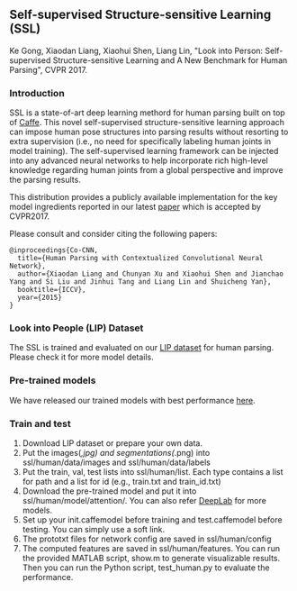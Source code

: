 ## Self-supervised Structure-sensitive Learning (SSL)
Ke Gong, Xiaodan Liang, Xiaohui Shen, Liang Lin, "Look into Person: Self-supervised Structure-sensitive Learning and A New Benchmark for Human Parsing", CVPR 2017.

### Introduction

SSL is a state-of-art deep learning methord for human parsing built on top of [Caffe](http://caffe.berkeleyvision.org).
This novel self-supervised structure-sensitive learning approach can impose human pose structures into parsing results without resorting to extra supervision (i.e., no
need for specifically labeling human joints in model training). The self-supervised learning framework can be injected into any advanced neural networks to help incorporate rich high-level knowledge regarding human joints from a global perspective and improve the parsing results.

This distribution provides a publicly available implementation for the key model ingredients reported in our latest [paper](http://arxiv.org/abs/1606.00915) which is accepted by CVPR2017.

Please consult and consider citing the following papers:

    @inproceedings{Co-CNN,
      title={Human Parsing with Contextualized Convolutional Neural Network},
      author={Xiaodan Liang and Chunyan Xu and Xiaohui Shen and Jianchao Yang and Si Liu and Jinhui Tang and Liang Lin and Shuicheng Yan},
      booktitle={ICCV},
      year={2015}
    }

### Look into People (LIP) Dataset

The SSL is trained and evaluated on our [LIP dataset](http://hcp.sysu.edu.cn/lip/) for human parsing. Please check it for more model details.


### Pre-trained models

We have released our trained models with best performance [here](https://drive.google.com/open?id=0BzvH3bSnp3E9eHMyVS1RbUVDems).


### Train and test

1. Download LIP dataset or prepare your own data.
2. Put the images(*,jpg) and segmentations(*.png) into ssl/human/data/images and ssl/human/data/labels
3. Put the train, val, test lists into ssl/human/list. Each type contains a list for path and a list for id (e.g., train.txt and train_id.txt) 
4. Download the pre-trained model and put it into ssl/human/model/attention/. You can also refer [DeepLab](https://bitbucket.org/aquariusjay/deeplab-public-ver2) for more models. 
5. Set up your init.caffemodel before training and test.caffemodel before testing. You can simply use a soft link.
6. The prototxt files for network config are saved in ssl/human/config
7. The computed features are saved in ssl/human/features. You can run the provided MATLAB script, show.m to generate visualizable results. Then you can run the Python script, test_human.py to evaluate the performance.
